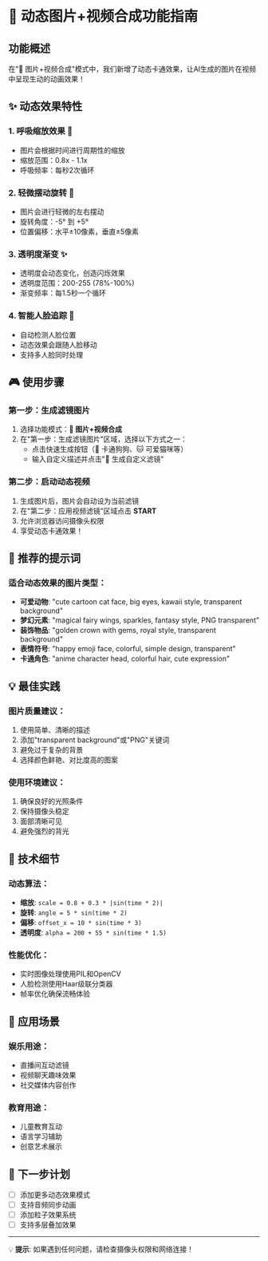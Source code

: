# 🌟 动态图片+视频合成功能指南

## 功能概述

在"🔄 图片+视频合成"模式中，我们新增了动态卡通效果，让AI生成的图片在视频中呈现生动的动画效果！

## ✨ 动态效果特性

### 1. 呼吸缩放效果 🔄
- 图片会根据时间进行周期性的缩放
- 缩放范围：0.8x - 1.1x
- 呼吸频率：每秒2次循环

### 2. 轻微摆动旋转 🎪
- 图片会进行轻微的左右摆动
- 旋转角度：-5° 到 +5°
- 位置偏移：水平±10像素，垂直±5像素

### 3. 透明度渐变 ✨
- 透明度会动态变化，创造闪烁效果
- 透明度范围：200-255 (78%-100%)
- 渐变频率：每1.5秒一个循环

### 4. 智能人脸追踪 👤
- 自动检测人脸位置
- 动态效果会跟随人脸移动
- 支持多人脸同时处理

## 🎮 使用步骤

### 第一步：生成滤镜图片
1. 选择功能模式：**🔄 图片+视频合成**
2. 在"第一步：生成滤镜图片"区域，选择以下方式之一：
   - 点击快速生成按钮（🐶 卡通狗狗、🐱 可爱猫咪等）
   - 输入自定义描述并点击"🎨 生成自定义滤镜"

### 第二步：启动动态视频
1. 生成图片后，图片会自动设为当前滤镜
2. 在"第二步：应用视频滤镜"区域点击 **START**
3. 允许浏览器访问摄像头权限
4. 享受动态卡通效果！

## 🎨 推荐的提示词

### 适合动态效果的图片类型：
- **可爱动物**: "cute cartoon cat face, big eyes, kawaii style, transparent background"
- **梦幻元素**: "magical fairy wings, sparkles, fantasy style, PNG transparent"
- **装饰物品**: "golden crown with gems, royal style, transparent background"
- **表情符号**: "happy emoji face, colorful, simple design, transparent"
- **卡通角色**: "anime character head, colorful hair, cute expression"

## 💡 最佳实践

### 图片质量建议：
1. 使用简单、清晰的描述
2. 添加"transparent background"或"PNG"关键词
3. 避免过于复杂的背景
4. 选择颜色鲜艳、对比度高的图案

### 使用环境建议：
1. 确保良好的光照条件
2. 保持摄像头稳定
3. 面部清晰可见
4. 避免强烈的背光

## 🔧 技术细节

### 动态算法：
- **缩放**: `scale = 0.8 + 0.3 * |sin(time * 2)|`
- **旋转**: `angle = 5 * sin(time * 2)`
- **偏移**: `offset_x = 10 * sin(time * 3)`
- **透明度**: `alpha = 200 + 55 * sin(time * 1.5)`

### 性能优化：
- 实时图像处理使用PIL和OpenCV
- 人脸检测使用Haar级联分类器
- 帧率优化确保流畅体验

## 🎯 应用场景

### 娱乐用途：
- 直播间互动滤镜
- 视频聊天趣味效果
- 社交媒体内容创作

### 教育用途：
- 儿童教育互动
- 语言学习辅助
- 创意艺术展示

## 🚀 下一步计划

- [ ] 添加更多动态效果模式
- [ ] 支持音频同步动画
- [ ] 添加粒子效果系统
- [ ] 支持多层叠加效果

---

💡 **提示**: 如果遇到任何问题，请检查摄像头权限和网络连接！